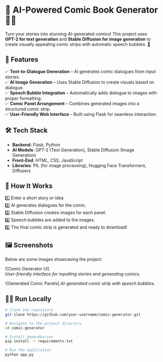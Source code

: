 # 🎨 AI-Powered Comic Book Generator 📖✨

Turn your stories into stunning AI-generated comics! This project uses **GPT-2 for text generation** and **Stable Diffusion for image generation** to create visually appealing comic strips with automatic speech bubbles. 🚀

## 📌 Features
✅ **Text-to-Dialogue Generation** – AI generates comic dialogues from input stories.  
✅ **AI Image Generation** – Uses Stable Diffusion to create visuals based on dialogue.  
✅ **Speech Bubble Integration** – Automatically adds dialogue to images with proper formatting.  
✅ **Comic Panel Arrangement** – Combines generated images into a structured comic strip.  
✅ **User-Friendly Web Interface** – Built using Flask for seamless interaction.  

## 🛠️ Tech Stack
- **Backend**: Flask, Python  
- **AI Models**: GPT-2 (Text Generation), Stable Diffusion (Image Generation)  
- **Front-End**: HTML, CSS, JavaScript  
- **Libraries**: PIL (for image processing), Hugging Face Transformers, Diffusers  

## 🚀 How It Works
1️⃣ Enter a short story or idea.  
2️⃣ AI generates dialogues for the comic.  
3️⃣ Stable Diffusion creates images for each panel.  
4️⃣ Speech bubbles are added to the images.  
5️⃣ The final comic strip is generated and ready to download!  

## 🖼️ Screenshots
Below are some images showcasing the project:

![Comic Generator UI]  
*User-friendly interface for inputting stories and generating comics.*  

![Generated Comic Panels] 
*AI-generated comic strip with speech bubbles.*  

## 🏃‍♂️ Run Locally
```bash
# Clone the repository
git clone https://github.com/your-username/comic-generator.git

# Navigate to the project directory
cd comic-generator

# Install dependencies
pip install -r requirements.txt

# Run the application
python app.py
